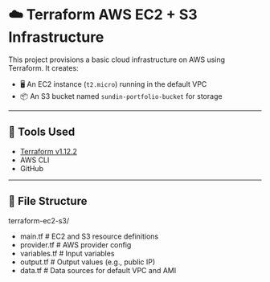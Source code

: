 # ☁️ Terraform AWS EC2 + S3 Infrastructure

This project provisions a basic cloud infrastructure on AWS using Terraform. It creates:

- 🖥️ An EC2 instance (`t2.micro`) running in the default VPC
- 📦 An S3 bucket named `sundin-portfolio-bucket` for storage

---

## 🔧 Tools Used

- [Terraform v1.12.2](https://developer.hashicorp.com/terraform/downloads)
- AWS CLI
- GitHub

---

## 📁 File Structure

terraform-ec2-s3/
- main.tf # EC2 and S3 resource definitions
- provider.tf # AWS provider config
- variables.tf # Input variables
- output.tf # Output values (e.g., public IP)
- data.tf # Data sources for default VPC and AMI


